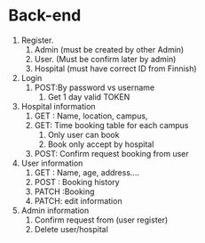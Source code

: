 # Back-end

1. Register.
    1. Admin (must be created by other Admin)
    2. User. (Must be confirm later by admin)
    3. Hospital (must have correct ID from Finnish)
2. Login
    1. POST:By password vs username
        1. Get 1 day valid TOKEN
3. Hospital information 
    1. GET : Name, location, campus, 
    2. GET: Time booking table for each campus
        1. Only user can book
        2. Book only accept by hospital
    3. POST: Confirm request booking from user
4. User information 
    1. GET : Name, age, address….
    2. POST : Booking history
    3. PATCH :Booking 
    4. PATCH: edit information
5. Admin information 
    1. Confirm request from (user register)
    2. Delete user/hospital 


